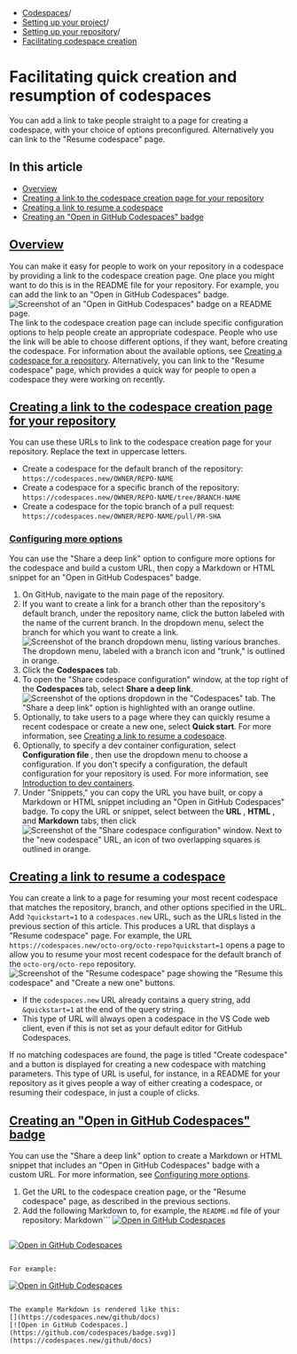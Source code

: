   * [Codespaces](https://docs.github.com/en/codespaces "Codespaces")/
  * [Setting up your project](https://docs.github.com/en/codespaces/setting-up-your-project-for-codespaces "Setting up your project")/
  * [Setting up your repository](https://docs.github.com/en/codespaces/setting-up-your-project-for-codespaces/setting-up-your-repository "Setting up your repository")/
  * [Facilitating codespace creation](https://docs.github.com/en/codespaces/setting-up-your-project-for-codespaces/setting-up-your-repository/facilitating-quick-creation-and-resumption-of-codespaces "Facilitating codespace creation")


# Facilitating quick creation and resumption of codespaces
You can add a link to take people straight to a page for creating a codespace, with your choice of options preconfigured. Alternatively you can link to the "Resume codespace" page.
## In this article
  * [Overview](https://docs.github.com/en/codespaces/setting-up-your-project-for-codespaces/setting-up-your-repository/facilitating-quick-creation-and-resumption-of-codespaces#overview)
  * [Creating a link to the codespace creation page for your repository](https://docs.github.com/en/codespaces/setting-up-your-project-for-codespaces/setting-up-your-repository/facilitating-quick-creation-and-resumption-of-codespaces#creating-a-link-to-the-codespace-creation-page-for-your-repository)
  * [Creating a link to resume a codespace](https://docs.github.com/en/codespaces/setting-up-your-project-for-codespaces/setting-up-your-repository/facilitating-quick-creation-and-resumption-of-codespaces#creating-a-link-to-resume-a-codespace)
  * [Creating an "Open in GitHub Codespaces" badge](https://docs.github.com/en/codespaces/setting-up-your-project-for-codespaces/setting-up-your-repository/facilitating-quick-creation-and-resumption-of-codespaces#creating-an-open-in-github-codespaces-badge)


## [Overview](https://docs.github.com/en/codespaces/setting-up-your-project-for-codespaces/setting-up-your-repository/facilitating-quick-creation-and-resumption-of-codespaces#overview)
You can make it easy for people to work on your repository in a codespace by providing a link to the codespace creation page. One place you might want to do this is in the README file for your repository. For example, you can add the link to an "Open in GitHub Codespaces" badge.
![Screenshot of an "Open in GitHub Codespaces" badge on a README page.](https://docs.github.com/assets/cb-42880/images/help/codespaces/codespaces-badge-on-readme.png)
The link to the codespace creation page can include specific configuration options to help people create an appropriate codespace. People who use the link will be able to choose different options, if they want, before creating the codespace. For information about the available options, see [Creating a codespace for a repository](https://docs.github.com/en/codespaces/developing-in-a-codespace/creating-a-codespace-for-a-repository#creating-a-codespace-for-a-repository).
Alternatively, you can link to the "Resume codespace" page, which provides a quick way for people to open a codespace they were working on recently.
## [Creating a link to the codespace creation page for your repository](https://docs.github.com/en/codespaces/setting-up-your-project-for-codespaces/setting-up-your-repository/facilitating-quick-creation-and-resumption-of-codespaces#creating-a-link-to-the-codespace-creation-page-for-your-repository)
You can use these URLs to link to the codespace creation page for your repository. Replace the text in uppercase letters.
  * Create a codespace for the default branch of the repository: `https://codespaces.new/OWNER/REPO-NAME`
  * Create a codespace for a specific branch of the repository: `https://codespaces.new/OWNER/REPO-NAME/tree/BRANCH-NAME`
  * Create a codespace for the topic branch of a pull request: `https://codespaces.new/OWNER/REPO-NAME/pull/PR-SHA`


### [Configuring more options](https://docs.github.com/en/codespaces/setting-up-your-project-for-codespaces/setting-up-your-repository/facilitating-quick-creation-and-resumption-of-codespaces#configuring-more-options)
You can use the "Share a deep link" option to configure more options for the codespace and build a custom URL, then copy a Markdown or HTML snippet for an "Open in GitHub Codespaces" badge.
  1. On GitHub, navigate to the main page of the repository.
  2. If you want to create a link for a branch other than the repository's default branch, under the repository name, click the button labeled with the name of the current branch. In the dropdown menu, select the branch for which you want to create a link.
![Screenshot of the branch dropdown menu, listing various branches. The dropdown menu, labeled with a branch icon and "trunk," is outlined in orange.](https://docs.github.com/assets/cb-31088/images/help/codespaces/branch-drop-down.png)
  3. Click the **Codespaces** tab.
  4. To open the "Share codespace configuration" window, at the top right of the **Codespaces** tab, select **Share a deep link**.
![Screenshot of the options dropdown in the "Codespaces" tab. The "Share a deep link" option is highlighted with an orange outline.](https://docs.github.com/assets/cb-59090/images/help/codespaces/share-deep-link.png)
  5. Optionally, to take users to a page where they can quickly resume a recent codespace or create a new one, select **Quick start**. For more information, see [Creating a link to resume a codespace](https://docs.github.com/en/codespaces/setting-up-your-project-for-codespaces/setting-up-your-repository/facilitating-quick-creation-and-resumption-of-codespaces#creating-a-link-to-resume-a-codespace).
  6. Optionally, to specify a dev container configuration, select **Configuration file** , then use the dropdown menu to choose a configuration. If you don't specify a configuration, the default configuration for your repository is used. For more information, see [Introduction to dev containers](https://docs.github.com/en/codespaces/setting-up-your-project-for-codespaces/adding-a-dev-container-configuration/introduction-to-dev-containers).
  7. Under "Snippets," you can copy the URL you have built, or copy a Markdown or HTML snippet including an "Open in GitHub Codespaces" badge. To copy the URL or snippet, select between the **URL** , **HTML** , and **Markdown** tabs, then click 
![Screenshot of the "Share codespace configuration" window. Next to the "new codespace" URL, an icon of two overlapping squares is outlined in orange.](https://docs.github.com/assets/cb-63665/images/help/codespaces/copy-codespace-url.png)


## [Creating a link to resume a codespace](https://docs.github.com/en/codespaces/setting-up-your-project-for-codespaces/setting-up-your-repository/facilitating-quick-creation-and-resumption-of-codespaces#creating-a-link-to-resume-a-codespace)
You can create a link to a page for resuming your most recent codespace that matches the repository, branch, and other options specified in the URL.
Add `?quickstart=1` to a `codespaces.new` URL, such as the URLs listed in the previous section of this article. This produces a URL that displays a "Resume codespace" page.
For example, the URL `https://codespaces.new/octo-org/octo-repo?quickstart=1` opens a page to allow you to resume your most recent codespace for the default branch of the `octo-org/octo-repo` repository.
![Screenshot of the "Resume codespace" page showing the "Resume this codespace" and "Create a new one" buttons.](https://docs.github.com/assets/cb-63459/images/help/codespaces/resume-codespace.png)
  * If the `codespaces.new` URL already contains a query string, add `&quickstart=1` at the end of the query string.
  * This type of URL will always open a codespace in the VS Code web client, even if this is not set as your default editor for GitHub Codespaces.


If no matching codespaces are found, the page is titled "Create codespace" and a button is displayed for creating a new codespace with matching parameters.
This type of URL is useful, for instance, in a README for your repository as it gives people a way of either creating a codespace, or resuming their codespace, in just a couple of clicks.
## [Creating an "Open in GitHub Codespaces" badge](https://docs.github.com/en/codespaces/setting-up-your-project-for-codespaces/setting-up-your-repository/facilitating-quick-creation-and-resumption-of-codespaces#creating-an-open-in-github-codespaces-badge)
You can use the "Share a deep link" option to create a Markdown or HTML snippet that includes an "Open in GitHub Codespaces" badge with a custom URL. For more information, see [Configuring more options](https://docs.github.com/en/codespaces/setting-up-your-project-for-codespaces/setting-up-your-repository/facilitating-quick-creation-and-resumption-of-codespaces#configuring-more-options).
  1. Get the URL to the codespace creation page, or the "Resume codespace" page, as described in the previous sections.
  2. Add the following Markdown to, for example, the `README.md` file of your repository:
Markdown```
[![Open in GitHub Codespaces](https://github.com/codespaces/badge.svg)](URL)

```
```
[![Open in GitHub Codespaces](https://github.com/codespaces/badge.svg)](URL)

```

For example:
```
[![Open in GitHub Codespaces](https://github.com/codespaces/badge.svg)](https://codespaces.new/github/docs)

```

The example Markdown is rendered like this:
[](https://codespaces.new/github/docs)
[![Open in GitHub Codespaces.](https://github.com/codespaces/badge.svg)](https://codespaces.new/github/docs)


